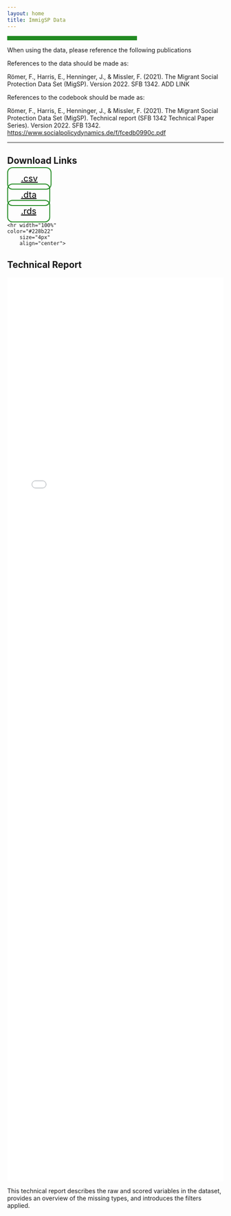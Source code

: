```yaml
---
layout: home
title: ImmigSP Data
---
```

<hr width="60%" style="height: 10px; background-color: #228b22; border-radius: 0;" align="center">
        


When using the data, please reference the following publications 

References to the data should be made as:

Römer, F., Harris, E., Henninger, J., & Missler, F. (2021). The Migrant Social Protection Data Set (MigSP). Version 2022. SFB 1342. ADD LINK

References to the codebook should be made as:

Römer, F., Harris, E., Henninger, J., & Missler, F. (2021). The Migrant Social Protection Data Set (MigSP). Technical report (SFB 1342 Technical Paper Series). Version 2022. SFB 1342. https://www.socialpolicydynamics.de/f/fcedb0990c.pdf

<hr width="100%" 
    color="#228b22"
        size="4px" 
        align="center">
<div> 
<h2> Download Links </h2>
<!-- Add icon library -->
<link rel="stylesheet" href="https://cdnjs.cloudflare.com/ajax/libs/font-awesome/4.7.0/css/font-awesome.min.css">
<style>
.btn {
  background-color:;
  border: 2px solid #228b22;
    border-radius: 12px;
  color: black;
  padding: 12px 30px;
  cursor: pointer;
  font-size: 20px;}
    /* Darker background on mouse-over */
.btn:hover {
  background-color: #228b22;
  text-decoration: none;
}
    </style>


<a class="btn" style="width: 30%;" href="/files/MigSP_version_1.0_public.csv" download><i class="fa fa-download"></i> .csv</a>

<a class="btn" style="width: 30%;" href="/files/MigSP_version_1.0_public.dta" download><i class="fa fa-download"></i> .dta</a>

<a class="btn" style="width: 30%;" href="/files/MigSP_version_1.0_public.rds" download><i class="fa fa-download"></i> .rds</a>
             

    <hr width="100%" 
    color="#228b22"
        size="4px" 
        align="center">
        
        
       
<h2> Technical Report </h2>
<embed src="/files/Technical_Report_Version2021.pdf" width="100%" height="2100px" />
  
<p>This technical report describes the raw and scored variables in the dataset, provides an overview of the missing types, and introduces the filters applied.</p>

</div>
